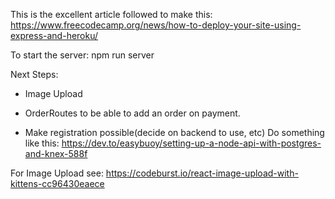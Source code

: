 This is the excellent article followed to make this: 
https://www.freecodecamp.org/news/how-to-deploy-your-site-using-express-and-heroku/

To start the server: npm run server

Next Steps: 
- Image Upload
- OrderRoutes to be able to add an order on payment. 

- Make registration possible(decide on backend to use, etc)
Do something like this:
https://dev.to/easybuoy/setting-up-a-node-api-with-postgres-and-knex-588f


For Image Upload see:
https://codeburst.io/react-image-upload-with-kittens-cc96430eaece 